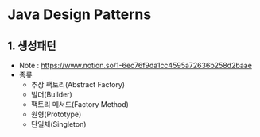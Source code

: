 # Java Design Patterns

## 1. 생성패턴
- Note : https://www.notion.so/1-6ec76f9da1cc4595a72636b258d2baae
- 종류
  - 추상 팩토리(Abstract Factory)
  - 빌더(Builder)
  - 팩토리 메서드(Factory Method)
  - 원형(Prototype)
  - 단일체(Singleton)
